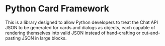 # Python Card Framework

This is a library designed to allow Python developers to treat the Chat API
JSON to be generated for cards and dialogs as objects, each capable of
rendering themselves into valid JSON instead of hand-crafting or cut-and-pasting
JSON in large blocks.
